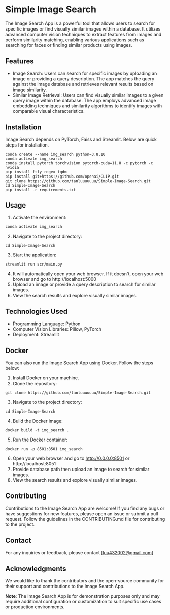 
# Simple Image Search

The Image Search App is a powerful tool that allows users to search for specific images or find visually similar images within a database. It utilizes advanced computer vision techniques to extract features from images and perform similarity matching, enabling various applications such as searching for faces or finding similar products using images.

## Features
- Image Search: Users can search for specific images by uploading an image or providing a query description. The app matches the query against the image database and retrieves relevant results based on image similarity.
- Similar Image Retrieval: Users can find visually similar images to a given query image within the database. The app employs advanced image embedding techniques and similarity algorithms to identify images with comparable visual characteristics.

## Installation
Image Search depends on PyTorch, Faiss and Streamlit. Below are quick steps for installation.
```shell
conda create --name img_search python=3.8.10
conda activate img_search
conda install pytorch torchvision pytorch-cuda=11.8 -c pytorch -c nvidia
pip install ftfy regex tqdm
pip install git+https://github.com/openai/CLIP.git
git clone https://github.com/tanluuuuuuu/Simple-Image-Search.git
cd Simple-Image-Search
pip install -r requirements.txt
```

## Usage
1. Activate the environment: 
```shell
conda activate img_search
```
2. Navigate to the project directory:
```shell
cd Simple-Image-Search
```
3. Start the application: 
```shell
streamlit run scr/main.py
```
4. It will automatically open your web browser. If it doesn't, open your web browser and go to http://localhost:5000
5. Upload an image or provide a query description to search for similar images.
6. View the search results and explore visually similar images.

## Technologies Used
- Programming Language: Python
- Computer Vision Libraries: Pillow, PyTorch
- Deployment: Streamlit 

## Docker
You can also run the Image Search App using Docker. Follow the steps below:
1. Install Docker on your machine.
2. Clone the repository: 
```shell
git clone https://github.com/tanluuuuuuu/Simple-Image-Search.git
```
3. Navigate to the project directory:
```shell
cd Simple-Image-Search
```
4. Build the Docker image:
```shell
docker build -t img_search .
```
5. Run the Docker container:
```shell
docker run -p 8501:8501 img_search
```
6. Open your web browser and go to http://0.0.0.0:8501 or http://localhost:8051
7. Provide database path then upload an image to search for similar images.
8. View the search results and explore visually similar images.

## Contributing
Contributions to the Image Search App are welcome! If you find any bugs or have suggestions for new features, please open an issue or submit a pull request. Follow the guidelines in the CONTRIBUTING.md file for contributing to the project.

## Contact
For any inquiries or feedback, please contact [luu432002@gmail.com]

## Acknowledgments
We would like to thank the contributors and the open-source community for their support and contributions to the Image Search App.

**Note**: The Image Search App is for demonstration purposes only and may require additional configuration or customization to suit specific use cases or production environments.
